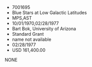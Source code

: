 * 7001695
* Blue Stars at Low Galactic Latitudes
* MPS,AST
* 10/01/1970,02/28/1977
* Bart Bok, University of Arizona
* Standard Grant
*   name not available
* 02/28/1977
* USD 161,400.00

NONE